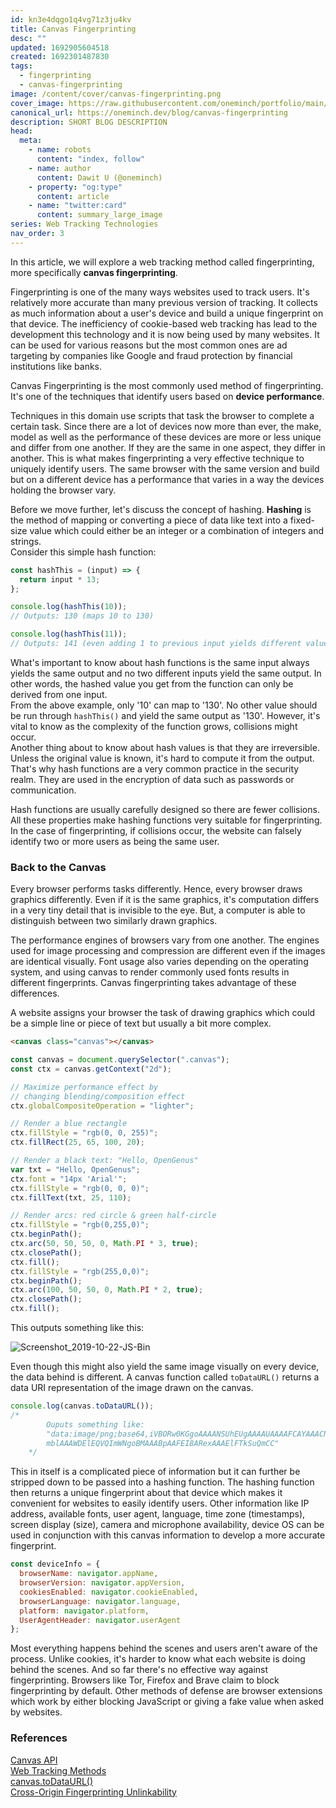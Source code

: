 ```yaml
---
id: kn3e4dqgo1q4vg71z3ju4kv
title: Canvas Fingerprinting
desc: ""
updated: 1692905604518
created: 1692301487830
tags:
  - fingerprinting
  - canvas-fingerprinting
image: /content/cover/canvas-fingerprinting.png
cover_image: https://raw.githubusercontent.com/oneminch/portfolio/main/public/content/cover/canvas-fingerprinting.png
canonical_url: https://oneminch.dev/blog/canvas-fingerprinting
description: SHORT BLOG DESCRIPTION
head:
  meta:
    - name: robots
      content: "index, follow"
    - name: author
      content: Dawit U (@oneminch)
    - property: "og:type"
      content: article
    - name: "twitter:card"
      content: summary_large_image
series: Web Tracking Technologies
nav_order: 3
---
```


In this article, we will explore a web tracking method called fingerprinting, more specifically **canvas fingerprinting**.

Fingerprinting is one of the many ways websites used to track users. It's relatively more accurate than many previous version of tracking. It collects as much information about a user's device and build a unique fingerprint on that device. The inefficiency of cookie-based web tracking has lead to the development this technology and it is now being used by many websites. It can be used for various reasons but the most common ones are ad targeting by companies like Google and fraud protection by financial institutions like banks.

Canvas Fingerprinting is the most commonly used method of fingerprinting. It's one of the techniques that identify users based on **device performance**.

Techniques in this domain use scripts that task the browser to complete a certain task. Since there are a lot of devices now more than ever, the make, model as well as the performance of these devices are more or less unique and differ from one another. If they are the same in one aspect, they differ in another. This is what makes fingerprinting a very effective technique to uniquely identify users. The same browser with the same version and build but on a different device has a performance that varies in a way the devices holding the browser vary.

Before we move further, let's discuss the concept of hashing. **Hashing** is the method of mapping or converting a piece of data like text into a fixed-size value which could either be an integer or a combination of integers and strings.  
Consider this simple hash function:

```javascript
const hashThis = (input) => {
  return input * 13;
};

console.log(hashThis(10));
// Outputs: 130 (maps 10 to 130)

console.log(hashThis(11));
// Outputs: 141 (even adding 1 to previous input yields different value)
```

What's important to know about hash functions is the same input always yields the same output and no two different inputs yield the same output. In other words, the hashed value you get from the function can only be derived from one input.  
From the above example, only '10' can map to '130'. No other value should be run through `hashThis()` and yield the same output as '130'. However, it's vital to know as the complexity of the function grows, collisions might occur.  
Another thing about to know about hash values is that they are irreversible. Unless the original value is known, it's hard to compute it from the output. That's why hash functions are a very common practice in the security realm. They are used in the encryption of data such as passwords or communication.

Hash functions are usually carefully designed so there are fewer collisions. All these properties make hashing functions very suitable for fingerprinting. In the case of fingerprinting, if collisions occur, the website can falsely identify two or more users as being the same user.

### Back to the Canvas

Every browser performs tasks differently. Hence, every browser draws graphics differently. Even if it is the same graphics, it's computation differs in a very tiny detail that is invisible to the eye. But, a computer is able to distinguish between two similarly drawn graphics.

The performance engines of browsers vary from one another. The engines used for image processing and compression are different even if the images are identical visually. Font usage also varies depending on the operating system, and using canvas to render commonly used fonts results in different fingerprints. Canvas fingerprinting takes advantage of these differences.

A website assigns your browser the task of drawing graphics which could be a simple line or piece of text but usually a bit more complex.

```html
<canvas class="canvas"></canvas>
```

```javascript
const canvas = document.querySelector(".canvas");
const ctx = canvas.getContext("2d");

// Maximize performance effect by
// changing blending/composition effect
ctx.globalCompositeOperation = "lighter";

// Render a blue rectangle
ctx.fillStyle = "rgb(0, 0, 255)";
ctx.fillRect(25, 65, 100, 20);

// Render a black text: "Hello, OpenGenus"
var txt = "Hello, OpenGenus";
ctx.font = "14px 'Arial'";
ctx.fillStyle = "rgb(0, 0, 0)";
ctx.fillText(txt, 25, 110);

// Render arcs: red circle & green half-circle
ctx.fillStyle = "rgb(0,255,0)";
ctx.beginPath();
ctx.arc(50, 50, 50, 0, Math.PI * 3, true);
ctx.closePath();
ctx.fill();
ctx.fillStyle = "rgb(255,0,0)";
ctx.beginPath();
ctx.arc(100, 50, 50, 0, Math.PI * 2, true);
ctx.closePath();
ctx.fill();
```

This outputs something like this:

![Screenshot_2019-10-22-JS-Bin](https://iq.opengenus.org/content/images/2019/10/Screenshot_2019-10-22-JS-Bin.png)

Even though this might also yield the same image visually on every device, the data behind is different. A canvas function called `toDataURL()` returns a data URI representation of the image drawn on the canvas.

```javascript
console.log(canvas.toDataURL());
/* 
        Ouputs something like:
        "data:image/png;base64,iVBORw0KGgoAAAANSUhEUgAAAAUAAAAFCAYAAACNby
        mblAAAWDElEQVQImWNgoBMAAABpAAFEI8ARexAAAElFTkSuQmCC"
    */
```

This in itself is a complicated piece of information but it can further be stripped down to be passed into a hashing function. The hashing function then returns a unique fingerprint about that device which makes it convenient for websites to easily identify users. Other information like IP address, available fonts, user agent, language, time zone (timestamps), screen display (size), camera and microphone availability, device OS can be used in conjunction with this canvas information to develop a more accurate fingerprint.

```javascript
const deviceInfo = {
  browserName: navigator.appName,
  browserVersion: navigator.appVersion,
  cookiesEnabled: navigator.cookieEnabled,
  browserLanguage: navigator.language,
  platform: navigator.platform,
  UserAgentHeader: navigator.userAgent
};
```

Most everything happens behind the scenes and users aren't aware of the process. Unlike cookies, it's harder to know what each website is doing behind the scenes. And so far there's no effective way against fingerprinting. Browsers like Tor, Firefox and Brave claim to block fingerprinting by default. Other methods of defense are browser extensions which work by either blocking JavaScript or giving a fake value when asked by websites.

### References

[Canvas API](https://developer.mozilla.org/en-US/docs/Web/API/Canvas_API)  
[Web Tracking Methods](https://iq.opengenus.org/methods-to-track-user-on-web/)  
[canvas.toDataURL()](https://developer.mozilla.org/en-US/docs/Web/API/HTMLCanvasElement/toDataURL)  
[Cross-Origin Fingerprinting Unlinkability](https://www.torproject.org/projects/torbrowser/design/#fingerprinting-linkability)
